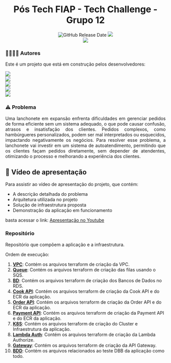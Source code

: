 <div align="center">

# Pós Tech FIAP - Tech Challenge - Grupo 12

![GitHub Release Date](https://img.shields.io/badge/Release%20Date-Fevereiro%202025-yellowgreen)
![](https://img.shields.io/badge/Status-Em%20Desenvolvimento-yellowgreen)
<br>
![](https://img.shields.io/badge/Version-%20v4.0.0-brightgreen)
</div>

### 👨‍💼👩‍💼‍ Autores

Este é um projeto que está em construção pelos desenvolvedores:

![](https://img.shields.io/badge/RM357321-Alexandre%20Miranda-blue)
<br>
![](https://img.shields.io/badge/RM357437-Diego%20Ceccon-blue)
<br>
![](https://img.shields.io/badge/RM357218-Jéssica%20Rodrigues%20-blue)
<br>
![](https://img.shields.io/badge/RM358002-Rodrigo%20Sartori-blue)
<br>
![](https://img.shields.io/badge/RM357991-Wilton%20Souza%20-blue)

### ⚠️ Problema

<p align="justify">Uma lanchonete em expansão enfrenta dificuldades em gerenciar pedidos de forma eficiente sem um sistema adequado, o que pode causar confusão, atrasos e insatisfação dos clientes. Pedidos complexos, como hambúrgueres personalizados, podem ser mal interpretados ou esquecidos, impactando negativamente os negócios. Para resolver esse problema, a lanchonete vai investir em um sistema de autoatendimento, permitindo que os clientes façam pedidos diretamente, sem depender de atendentes, otimizando o processo e melhorando a experiência dos clientes.</p>

## 🎥 Vídeo de apresentação

Para assistir ao vídeo de apresentação do projeto, que contém:
- A descrição detalhada do problema
- Arquitetura utilizada no projeto
- Solução de infraestrutura proposta
- Demonstração da aplicação em funcionamento

basta acessar o link: [Apresentação no Youtube](https://www.youtube.com/watch?v=KRY-Z74_NAk)

### Repositório

Repositório que compõem a aplicação e a infraestrutura.

Ordem de execução: 
1. **[VPC](https://github.com/fiap-soat-12/tech-challenge-vpc)**: Contém os arquivos terraform de criação da VPC.
2. **[Queue](https://github.com/fiap-soat-12/tech-challenge-queue)**: Contém os arquivos terraform de criação das filas usando o SQS.
3. **[BD](https://github.com/fiap-soat-12/tech-challenge-db)**: Contém os arquivos terraform de criação dos Bancos de Dados no RDS.
4. **[Cook API](https://github.com/fiap-soat-12/tech-challenge-cook-api)**: Contém os arquivos terraform de criação da Cook API e do ECR da aplicação.
5. **[Order API](https://github.com/fiap-soat-12/tech-challenge-order-api)**: Contém os arquivos terraform de criação da Order API e do ECR da aplicação.
6. **[Payment API](https://github.com/fiap-soat-12/tech-challenge-payment-api)**: Contém os arquivos terraform de criação da Payment API e do ECR da aplicação.
7. **[K8S](https://github.com/fiap-soat-12/tech-challenge-k8s)**: Contém os arquivos terraform de criação do Cluster e Infraestrutura da aplicação.
8. **[Lambda Auth](https://github.com/fiap-soat-12/tech-challenge-lambda-auth)**: Contém os arquivos terraform de criação da Lambda Authorize.
9. **[Gateway](https://github.com/fiap-soat-12/tech-challenge-gateway)**: Contém os arquivos terraform de criação da API Gateway.
10. **[BDD](https://github.com/fiap-soat-12/tech-challenge-bdd)**: Contém os arquivos relacionados ao teste DBB da aplicação como todo.

